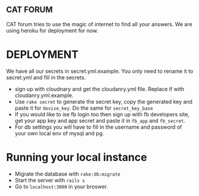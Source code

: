 ## CAT FORUM
CAT forum tries to use the magic of internet to find all your answers. We are using heroku for deployment for now.

# DEPLOYMENT

We have all our secrets in secret.yml.example. You only need to rename it to secret.yml and fill in the secrets.

* sign up with cloudnary and get the cloudanry.yml file. Replace if with cloudanry.yml.example.
* Use `rake secret` to generate the secret key, copy the generated key and paste it for `devise_key`. Do the same for `secret_key_base`
* If you would like to ise fb login too then sign up with fb developers site, get your app key and app secret and paste it in `fb_app` and `fb_secret`.
* For db settings you will have to fill in the username and password of your own local env of mysql and pg.

# Running your local instance

* Migrate the database with `rake:db:migrate`
* Start the server with `rails s`
* Go to `localhost:3000` in your broswer.

